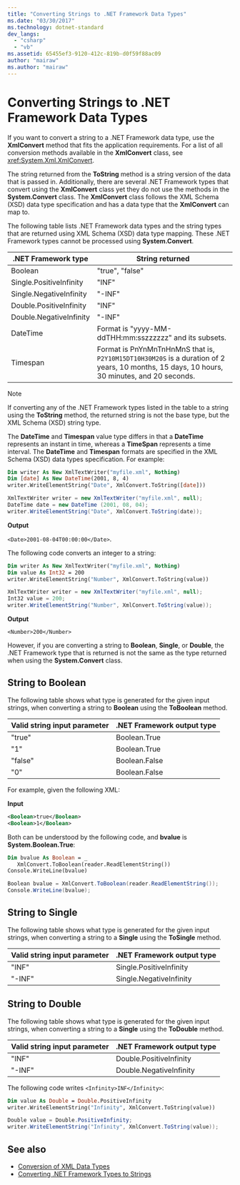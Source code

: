 ```yaml
---
title: "Converting Strings to .NET Framework Data Types"
ms.date: "03/30/2017"
ms.technology: dotnet-standard
dev_langs: 
  - "csharp"
  - "vb"
ms.assetid: 65455ef3-9120-412c-819b-d0f59f88ac09
author: "mairaw"
ms.author: "mairaw"
---
```

# Converting Strings to .NET Framework Data Types
If you want to convert a string to a .NET Framework data type, use the **XmlConvert** method that fits the application requirements. For a list of all conversion methods available in the **XmlConvert** class, see <xref:System.Xml.XmlConvert>.  
  
 The string returned from the **ToString** method is a string version of the data that is passed in. Additionally, there are several .NET Framework types that convert using the **XmlConvert** class yet they do not use the methods in the **System.Convert** class. The **XmlConvert** class follows the XML Schema (XSD) data type specification and has a data type that the **XmlConvert** can map to.  
  
 The following table lists .NET Framework data types and the string types that are returned using XML Schema (XSD) data type mapping. These .NET Framework types cannot be processed using **System.Convert**.  
  
|.NET Framework type|String returned|  
|-------------------------|---------------------|  
|Boolean|"true", "false"|  
|Single.PositiveInfinity|"INF"|  
|Single.NegativeInfinity|"-INF"|  
|Double.PositiveInfinity|"INF"|  
|Double.NegativeInfinity|"-INF"|  
|DateTime|Format is "yyyy-MM-ddTHH:mm:sszzzzzz" and its subsets.|  
|Timespan|Format is PnYnMnTnHnMnS that is, `P2Y10M15DT10H30M20S` is a duration of 2 years, 10 months, 15 days, 10 hours, 30 minutes, and 20 seconds.|  
  
> [!NOTE]
>  If converting any of the .NET Framework types listed in the table to a string using the **ToString** method, the returned string is not the base type, but the XML Schema (XSD) string type.  
  
 The **DateTime** and **Timespan** value type differs in that a **DateTime** represents an instant in time, whereas a **TimeSpan** represents a time interval. The **DateTime** and **Timespan** formats are specified in the XML Schema (XSD) data types specification. For example:  
  
```vb  
Dim writer As New XmlTextWriter("myfile.xml", Nothing)  
Dim [date] As New DateTime(2001, 8, 4)  
writer.WriteElementString("Date", XmlConvert.ToString([date]))  
```  
  
```csharp  
XmlTextWriter writer = new XmlTextWriter("myfile.xml", null);  
DateTime date = new DateTime (2001, 08, 04);  
writer.WriteElementString("Date", XmlConvert.ToString(date));  
```  
  
 **Output**  
  
 `<Date>2001-08-04T00:00:00</Date>`.  
  
 The following code converts an integer to a string:  
  
```vb  
Dim writer As New XmlTextWriter("myfile.xml", Nothing)  
Dim value As Int32 = 200  
writer.WriteElementString("Number", XmlConvert.ToString(value))  
```  
  
```csharp  
XmlTextWriter writer = new XmlTextWriter("myfile.xml", null);  
Int32 value = 200;  
writer.WriteElementString("Number", XmlConvert.ToString(value));  
```  
  
 **Output**  
  
 `<Number>200</Number>`  
  
 However, if you are converting a string to **Boolean**, **Single**, or **Double**, the .NET Framework type that is returned is not the same as the type returned when using the **System.Convert** class.  
  
## String to Boolean  
 The following table shows what type is generated for the given input strings, when converting a string to **Boolean** using the **ToBoolean** method.  
  
|Valid string input parameter|.NET Framework output type|  
|----------------------------------|--------------------------------|  
|"true"|Boolean.True|  
|"1"|Boolean.True|  
|"false"|Boolean.False|  
|"0"|Boolean.False|  
  
 For example, given the following XML:  
  
 **Input**  
  
```xml  
<Boolean>true</Boolean>  
<Boolean>1</Boolean>   
```  
  
 Both can be understood by the following code, and **bvalue** is **System.Boolean.True**:  
  
```vb  
Dim bvalue As Boolean = _  
   XmlConvert.ToBoolean(reader.ReadElementString())  
Console.WriteLine(bvalue)  
```  
  
```csharp  
Boolean bvalue = XmlConvert.ToBoolean(reader.ReadElementString());  
Console.WriteLine(bvalue);  
```  
  
## String to Single  
 The following table shows what type is generated for the given input strings, when converting a string to a **Single** using the **ToSingle** method.  
  
|Valid string input parameter|.NET Framework output type|  
|----------------------------------|--------------------------------|  
|"INF"|Single.PositiveInfinity|  
|"-INF"|Single.NegativeInfinity|  
  
## String to Double  
 The following table shows what type is generated for the given input strings, when converting a string to a **Single** using the **ToDouble** method.  
  
|Valid string input parameter|.NET Framework output type|  
|----------------------------------|--------------------------------|  
|"INF"|Double.PositiveInfinity|  
|"-INF"|Double.NegativeInfinity|  
  
 The following code writes `<Infinity>INF</Infinity>`:  
  
```vb  
Dim value As Double = Double.PositiveInfinity  
writer.WriteElementString("Infinity", XmlConvert.ToString(value))  
```  
  
```csharp  
Double value = Double.PositiveInfinity;  
writer.WriteElementString("Infinity", XmlConvert.ToString(value));  
```  
  
## See also

- [Conversion of XML Data Types](../../../../docs/standard/data/xml/conversion-of-xml-data-types.md)  
- [Converting .NET Framework Types to Strings](../../../../docs/standard/data/xml/converting-dotnet-types-to-strings.md)
